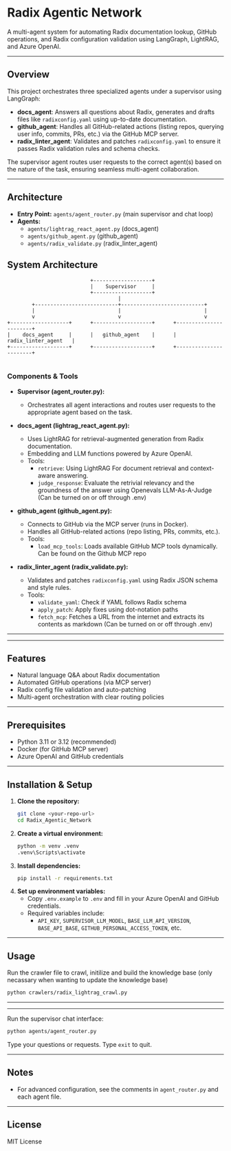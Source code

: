 # Radix Agentic Network

A multi-agent system for automating Radix documentation lookup, GitHub operations, and Radix configuration validation using LangGraph, LightRAG, and Azure OpenAI.

---

## Overview

This project orchestrates three specialized agents under a supervisor using LangGraph:

- **docs_agent**: Answers all questions about Radix, generates and drafts files like `radixconfig.yaml` using up-to-date documentation.
- **github_agent**: Handles all GitHub-related actions (listing repos, querying user info, commits, PRs, etc.) via the GitHub MCP server.
- **radix_linter_agent**: Validates and patches `radixconfig.yaml` to ensure it passes Radix validation rules and schema checks.

The supervisor agent routes user requests to the correct agent(s) based on the nature of the task, ensuring seamless multi-agent collaboration.

---

## Architecture

- **Entry Point:** `agents/agent_router.py` (main supervisor and chat loop)
- **Agents:**
  - `agents/lightrag_react_agent.py` (docs_agent)
  - `agents/github_agent.py` (github_agent)
  - `agents/radix_validate.py` (radix_linter_agent)

## System Architecture

```
                           +-------------------+
                           |    Supervisor     |
                           +-------------------+
                                    |
        +---------------------------+---------------------------+
        |                           |                           |
        v                           v                           v
+-------------------+      +-------------------+      +-----------------------+
|    docs_agent     |      |   github_agent    |      |  radix_linter_agent   |
+-------------------+      +-------------------+      +-----------------------+
                                 
```

### Components & Tools

- **Supervisor (agent_router.py):**
  - Orchestrates all agent interactions and routes user requests to the appropriate agent based on the task.

- **docs_agent (lightrag_react_agent.py):**
  - Uses LightRAG for retrieval-augmented generation from Radix documentation.
  - Embedding and LLM functions powered by Azure OpenAI.
  - Tools:
    - `retrieve`: Using LightRAG For document retrieval and context-aware answering.
    - `judge_response`: Evaluate the retrivial relevancy and the groundness of the answer using Openevals LLM-As-A-Judge (Can be turned on or off through .env)

- **github_agent (github_agent.py):**
  - Connects to GitHub via the MCP server (runs in Docker).
  - Handles all GitHub-related actions (repo listing, PRs, commits, etc.).
  - Tools:
    - `load_mcp_tools`: Loads available GitHub MCP tools dynamically. Can be found on the Github MCP repo

- **radix_linter_agent (radix_validate.py):**
  - Validates and patches `radixconfig.yaml` using Radix JSON schema and style rules.
  - Tools:
    - `validate_yaml`: Check if YAML follows Radix schema
    - `apply_patch`: Apply fixes using dot-notation paths
    - `fetch_mcp`: Fetches a URL from the internet and extracts its contents as markdown (Can be turned on or off through .env)

---
---

## Features

- Natural language Q&A about Radix documentation
- Automated GitHub operations (via MCP server)
- Radix config file validation and auto-patching
- Multi-agent orchestration with clear routing policies

---

## Prerequisites

- Python 3.11 or 3.12 (recommended)
- Docker (for GitHub MCP server)
- Azure OpenAI and GitHub credentials

---

## Installation & Setup

1. **Clone the repository:**
   ```sh
   git clone <your-repo-url>
   cd Radix_Agentic_Network
   ```
2. **Create a virtual environment:**
   ```sh
   python -m venv .venv
   .venv\Scripts\activate
   ```
3. **Install dependencies:**
   ```sh
   pip install -r requirements.txt
   ```
4. **Set up environment variables:**
   - Copy `.env.example` to `.env` and fill in your Azure OpenAI and GitHub credentials.
   - Required variables include:
     - `API_KEY`, `SUPERVISOR_LLM_MODEL`, `BASE_LLM_API_VERSION`, `BASE_API_BASE`, `GITHUB_PERSONAL_ACCESS_TOKEN`, etc.

---

## Usage
Run the crawler file to crawl, initilize and build the knowledge base (only necassary when wanting to update the knowledge base)
```sh
python crawlers/radix_lightrag_crawl.py
```
---

---
Run the supervisor chat interface:
```sh
python agents/agent_router.py
```
Type your questions or requests. Type `exit` to quit.

---

## Notes
- For advanced configuration, see the comments in `agent_router.py` and each agent file.

---

## License
MIT License
